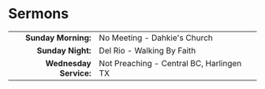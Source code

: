 # Sermons

| | |
| --:|:-- |
| **Sunday Morning:** |	No Meeting - Dahkie's Church
| **Sunday Night:**   | Del Rio - Walking By Faith
| **Wednesday Service:** | Not Preaching - Central BC, Harlingen TX